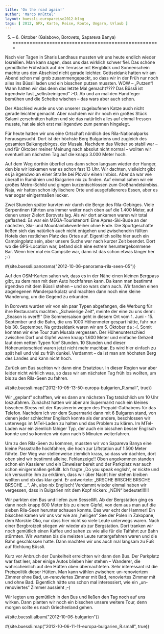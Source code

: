 ```yaml
---
title: 'On the road again!'
author: 'Marco Knüttel'
layout: buessli-europareise2012-blog
tags: [ 2012, GPX, Karte, Reise, Route, Ungarn, Urlaub ]
---
```

5. – 6. Oktober (Galabovo, Borovets, Sapareva Banya)
====================================================

Nach vier Tagen in Sharis Landhaus mussten wir uns heute endlich wieder losreißen. Man kann sagen, dass uns das 
wirklich schwer fiel. Das schöne gemütliche Frühstück auf der Terrasse mit Bergblick und Sonnenschein machte uns 
den Abschied nicht gerade leichter. Gottseidank hatten wir am Abend schon mal grob zusammengepackt, so dass wir 
in der Früh nur noch alles ins Büssli laden und ein bisschen putzen mussten. WOW – „Putzen“! Wann hatten wir das 
denn das letzte Mal gemacht???? Das Büssli ist irgendwie fast „selbstreinigend“ :-D. Ab und an mal den Handfeger 
bemühen und die Scheibe wischen – das wars aber auch schon.

Der Abschied wurde uns von unserer zugelaufenen Katze auch nicht gerade leichter gemacht. Aber nachdem wir ihr 
noch ein großes Stück Salami zerschnitten hatten und sie das natürlich alles auf einmal fressen musste, hat sie 
sich erst mal irgendwo zum pennen hingelegt.

Für heute hatten wir uns eine Ortschaft nördlich des Rila-Nationalparks herausgesucht. Dort ist der höchste Berg 
Bulgariens und zugleich des gesamten Balkangebirges, der Musala. Nachdem das Wetter so stabil war – und für Oktober 
meiner Meinung nach absolut nicht normal – wollten wir eventuell am nächsten Tag auf die knapp 3.000 Meter hoch.

Auf dem Weg dorthin überfiel uns dann schon langsam wieder der Hunger, den bis wir loskamen war es schon fast 13 
Uhr. Wir dachten, vielleicht gibt es ja irgendwo an einer Straße bei Plovdiv einen Imbiss. Aber da war wie überall 
in Rumänien und Bulgarien nix zu finden. Auf einmal sahen wir ein großes Metro-Schild und gingen kurzentschlossen 
zum Großhandelsimbiss. Naja, wir hatten schon idyllischere Orte und ausgefalleneres Essen, aber es war sogar 
einigermaßen lecker.

Zwei Stunden später kurvten wir durch die Berge des Rila-Gebirges. Viele Serpentinen führten uns immer weiter nach 
oben auf die 1.400 Meter, auf denen unser Zielort Borovets lag. Als wir dort ankamen waren wir total geflashed: Es 
war ein MEGA-Touristenort! Eine Apres-Ski-Bude an der nächsten, Ski- und Mountainbikeverleiher ohne Ende. Die 
Sportgeschäfte ließen sich das natürlich auch nicht entgehen und zwischendrin füllten Hotels den restlichen Platz 
des Ortes auf. Eigentlich sollte hier auch ein Campingplatz sein, aber unsere Suche war nach kurzer Zeit beendet. 
Dort wo die GPS-Location war, befand sich eine extrem heruntergekommene Bar. Wenn hier mal ein Campsite war, dann 
ist das schon etwas länger her ;-)

#{site.buessli.panorama("2012-10-06-panorama-rila-seen-05")}

Auf den OSM-Karten sahen wir, dass es in der Nähe einen kleinen Bergpass gibt, zu dem man mit dem Auto hochfahren 
kann. Da kann man bestimmt irgendwo mit dem Büssli stehen – und so wars dann auch. Wir fanden einen abgelegenen 
Wanderparkplatz und machten dann noch eine kleine Wanderung, um die Gegend zu erkunden.

In Borovets wurden wir von ein paar Typen abgefangen, die Werbung für ihre Restaurants machten. „Schwierige Zeit“, 
meinte der eine zu uns denn: „Season is over!!!“ Die Sommersaison geht in diesem Ort vom 1. Juni - 15. September 
und die Bahn, die uns 1000 Höhenmeter gespart hätte, fuhr nur bis 30. September. Na gottseidank waren wir am 5. 
Oktober da :-(. Somit konnten wir eine Tour zum Musala vergessen. Der Höhenunterschied zwischen Dorf und Gipfel 
waren knapp 1.600 Meter und einfache Gehzeit laut dem netten Typen fünf Stunden. 10 Stunden und dieser 
Höhenunterschied waren jetzt nicht mehr machbar. Es wird hier einfach zu spät hell und viel zu früh dunkel. 
Verdammt – da ist man am höchsten Berg des Landes und kann nicht hoch.

Zurück am Bus suchten wir dann eine Ersatztour. In dieser Region war aber leider nicht wirklich was, so dass wir 
am nächsten Tag früh los wollten, um bis zu den Rila-Seen zu fahren.

#{site.buessli.map("2012-10-05-13-50-europa-bulgarien_R.small", true)}

Wir „geplant“ schafften, wir es dann am nächsten Tag tatsächlich um 10 Uhr loszufahren. Zunächst hatten wir aber 
am Supermarkt noch ein kleines bisschen Stress mit der Kassiererin wegen des Prepaid-Guthabens für das Telefon. 
Nachdem ich vor dem Supermarkt dann mit 6 Bulgaren stand, von denen jeder schlechter Englisch konnte als der 
andere, beschlossen wir unterwegs im MTel-Laden zu halten und das Problem zu klären. Im MTel-Laden war ein ziemlich 
fähiger Typ, der auch ein bisschen besser Englisch konnte und so konnten wir dann nach 5 Minuten weiterfahren. 

Um zu den Rila-Seen zu kommen, mussten wir von Sapareva Banya eine kleine Passstraße hochfahren, die hoch zur 
Liftstation auf 1.500 Meter führte. Der Weg war stellenweise ziemlich krass, so dass wir dachten, dort oben 
sind wir bestimmt alleine. Fehlanzeige!! Oben angekommen standen schon ein Kassierer und ein Einweiser bereit 
und der Parkplatz war auch schon einigermaßen gefüllt. Ich fragte „Do you speak english“, er nickte und ich 
versuchte ihm zu erklären, dass wir über Nacht hier stehen bleiben wollten und ob das klar geht. Er 
antwortete: „BRSCHE BRSCHE BRSCHE BRSCHE ...“. Ah, also nix Englisch! Verdammt wieder einmal haben wir vergessen, 
dass in Bulgarien mit dem Kopf nicken: „NEIN“ bedeutet!!!!!!

Wir parkten den Bus und liefen zum Sessellift. Ab der Bergstation ging es dann noch knapp 600 Meter bis zu einem 
Gipfel, von dem aus man auf die sieben Rila-Seen herunter schauen konnte. Das war echt der Hammer! Ein bisschen 
kamen wir uns vor wie am „heiligen“ See der Polen in Zakopane, dem Morskie Oko, nur dass hier nicht so viele 
Leute unterwegs waren. Nach einer Bergbrotzeit stiegen wir wieder ab zur Bergstation. Dort tranken wir noch 
gemütlich einen Kaffee und sahen zu wie alle für die Talfahrt zur Bahn stürmten. Wir warteten bis die meisten 
Leute runtergefahren waren und die Bahn geschlossen hatte. Dann machten wir uns auch mal langsam zu Fuß auf 
Richtung Büssli.

Kurz vor Anbruch der Dunkelheit erreichten wir dann den Bus. Der Parkplatz war fast leer, aber einige Autos 
blieben hier stehen – Wanderer, die wahrscheinlich auf den Hütten oben übernachteten. Sehr interessant ist die 
Preispolitik dieser Hütten. Man kann wählen zwischen: un-renoviertem Zimmer ohne Bad, un-renoviertes Zimmer mit 
Bad, renoviertes Zimmer mit und ohne Bad. Eigentlich hätte uns schon mal interessiert, wie ein „un-renoviertes“ 
Zimmer aussieht ;-)

Wir legten uns gemütlich in den Bus und ließen den Tag noch auf uns wirken. Dann planten wir noch ein bisschen 
unsere weitere Tour, denn morgen sollte es nach Griechenland gehen. 

#{site.buessli.album("2012-10-06-bulgarien")}

#{site.buessli.map("2012-10-06-11-11-europa-bulgarien_R.small", true)}

